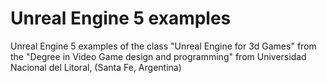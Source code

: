 # Unreal Engine 5 examples
Unreal Engine 5 examples of the class "Unreal Engine for 3d Games" from the "Degree in Video Game design and programming" from Universidad Nacional del Litoral, (Santa Fe, Argentina)
